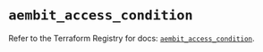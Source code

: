 # `aembit_access_condition`

Refer to the Terraform Registry for docs: [`aembit_access_condition`](https://registry.terraform.io/providers/aembit/aembit/1.25.1/docs/resources/access_condition).

